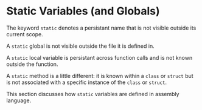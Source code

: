 # Static Variables (and Globals)

The keyword `static` denotes a persistant name that is not visible outside its current scope.

A `static` global is not visible outside the file it is defined in.

A `static` local variable is persistant across function calls and is not known outside the function.

A `static` method is a little different: it is known within a `class` or `struct` but is not associated with a specific instance of the `class` or `struct`.

This section discusses how `static` variables are defined in assembly language.


